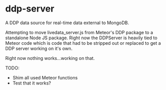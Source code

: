 # ddp-server
A DDP data source for real-time data external to MongoDB.

Attempting to move livedata_server.js from Meteor's DDP package to a standalone Node 
JS package.  Right now the DDPServer is heavily tied to Meteor code which is code that 
had to be stripped out or replaced to get a DDP server working on it's own.

Right now nothing works...working on that.

TODO:
* Shim all used Meteor functions
* Test that it works?
